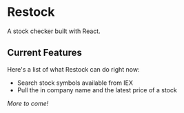 # Restock #
A stock checker built with React. 

## Current Features ##

Here's a list of what Restock can do right now:

* Search stock symbols available from IEX
* Pull the in company name and the latest price of a stock

*More to come!*
